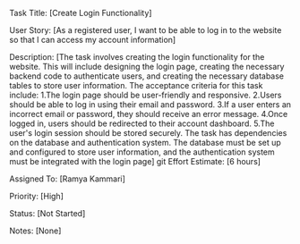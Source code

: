 Task Title: [Create Login Functionality]

User Story: [As a registered user, I want to be able to log in to the website so that I can access my account information]

Description: [The task involves creating the login functionality for the website. This will include designing the login page, creating the necessary backend code to authenticate users, and creating the necessary database tables to store user information. The acceptance criteria for this task include:
1.The login page should be user-friendly and responsive.
2.Users should be able to log in using their email and password.
3.If a user enters an incorrect email or password, they should receive an error message.
4.Once logged in, users should be redirected to their account dashboard.
5.The user's login session should be stored securely.
The task has dependencies on the database and authentication system. The database must be set up and configured to store user information, and the authentication system must be integrated with the login page]
git
Effort Estimate: [6 hours]

Assigned To: [Ramya Kammari]

Priority: [High]

Status: [Not Started]

Notes: [None]